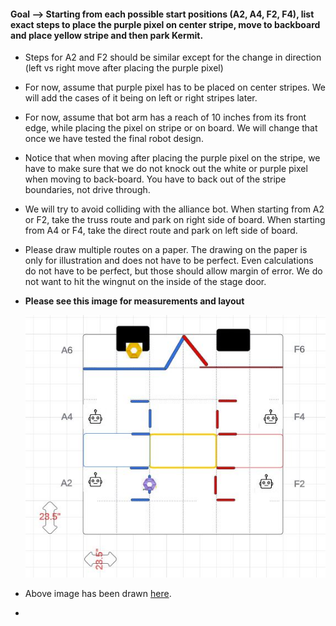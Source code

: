 #### Goal --> Starting from each possible start positions (A2, A4, F2, F4), list exact steps to place the purple pixel on center stripe, move to backboard and place yellow stripe and then park Kermit. 

* Steps for A2 and F2 should be similar except for the change in direction (left vs right move after placing the purple pixel)

* For now, assume that purple pixel has to be placed on center stripes. We will add the cases of it being on left or right stripes later.

* For now, assume that bot arm has a reach of 10 inches from its front edge, while placing the pixel on stripe or on board. We will change that once we have tested the final robot design.

* Notice that when moving after placing the purple pixel on the stripe, we have to make sure that we do not knock out the white or purple pixel when moving to back-board. You have to back out of the stripe boundaries, not drive through.

* We will try to avoid colliding with the alliance bot. When starting from A2 or F2, take the truss route and park on right side of board. When starting from A4 or F4, take the direct route and park on left side of board.

* Please draw multiple routes on a paper. The drawing on the paper is only for illustration and does not have to be perfect. Even calculations do not have to be perfect, but those should allow margin of error. We do not want to hit the wingnut on the inside of the stage door. 

* **Please see this image for measurements and layout**

  ![Image](./ftc_field.JPG)

* Above image has been drawn [here](https://lucid.app/lucidchart/acd9e956-cdda-4175-85a8-a38ebbc6fadf/edit?invitationId=inv_7c0f06b6-3481-433a-99ce-fb8818bab92f). 
* 

